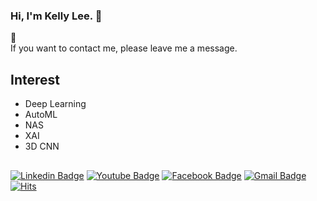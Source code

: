 ### Hi, I'm Kelly Lee. 👋 

💬<br>
If you want to contact me, please leave me a message.<br>

## Interest
- Deep Learning
- AutoML
- NAS
- XAI
- 3D CNN

##
[![Linkedin Badge](https://img.shields.io/badge/-LinkedIn-blue?style=flat-square&logo=Linkedin&logoColor=white&link=https://www.linkedin.com/in/kellyeunalee/)](https://www.linkedin.com/in/kellyeunalee/) 
[![Youtube Badge](https://img.shields.io/badge/Youtube-ff0000?style=flat-square&logo=youtube&link=https://www.youtube.com/channel/UCtnmH9KaAfeCAMhXW4R-uSg)](https://www.youtube.com/channel/UCtnmH9KaAfeCAMhXW4R-uSg) 
[![Facebook Badge](https://img.shields.io/badge/facebook-1877f2?style=flat-square&logo=facebook&logoColor=white&link=https://www.facebook.com/kellyeuna.lee)](https://www.facebook.com/kellyeuna.lee)
[![Gmail Badge](https://img.shields.io/badge/Gmail-d14836?style=flat-square&logo=Gmail&logoColor=white&link=mailto:kellyeunalee@gmail.com)](mailto:kellyeunalee@gmail.com) 
[![Hits](https://hits.seeyoufarm.com/api/count/incr/badge.svg?url=https%3A%2F%2Fgithub.com%2Fkellyeunalee&count_bg=%2379C83D&title_bg=%23555555&icon=&icon_color=%23E7E7E7&title=hits&edge_flat=false)](https://hits.seeyoufarm.com)


<!-- [![Anurag's github stats](https://github-readme-stats.vercel.app/api?username=kellyeunalee)](https://github.com/anuraghazra/github-readme-stats) -->


```

```

<!--
**kellyeunalee/kellyeunalee** is a ✨ _special_ ✨ repository because its `README.md` (this file) appears on your GitHub profile.

Here are some ideas to get you started:

- 🔭 I’m currently working on ...
- 🌱 I’m currently learning ...
- 👯 I’m looking to collaborate on ...
- 🤔 I’m looking for help with ...
- 💬 Ask me about ...
- 📫 How to reach me: ...
- 😄 Pronouns: ...
- ⚡ Fun fact: ...
-->
